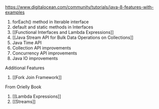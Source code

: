 https://www.digitalocean.com/community/tutorials/java-8-features-with-examples

1.  forEach() method in Iterable interface
2.  default and static methods in Interfaces
3.  [[Functional Interfaces and Lambda Expressions]]
4.  [[Java Stream API for Bulk Data Operations on Collections]]
5.  Java Time API
6.  Collection API improvements
7.  Concurrency API improvements
8.  Java IO improvements

Additional Features
1) [[Fork Join Framework]]

From Orielly Book
1) [[Lambda Expressions]]
2) [[Streams]]
